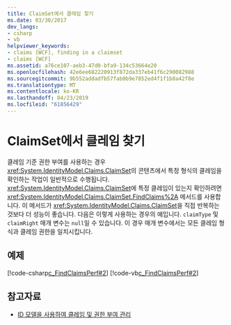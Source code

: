```yaml
---
title: ClaimSet에서 클레임 찾기
ms.date: 03/30/2017
dev_langs:
- csharp
- vb
helpviewer_keywords:
- claims [WCF], finding in a claimset
- claims [WCF]
ms.assetid: a76ce107-aeb3-47d0-bfa9-134c53664e20
ms.openlocfilehash: 42e6ee682220913f872da337eb41f6c290082988
ms.sourcegitcommit: 9b552addadfb57fab0b9e7852ed4f1f1b8a42f8e
ms.translationtype: MT
ms.contentlocale: ko-KR
ms.lasthandoff: 04/23/2019
ms.locfileid: "61856429"
---
```

# <a name="finding-claims-in-a-claimset"></a>ClaimSet에서 클레임 찾기
클레임 기준 권한 부여를 사용하는 경우 <xref:System.IdentityModel.Claims.ClaimSet>의 콘텐츠에서 특정 형식의 클레임을 확인하는 작업이 일반적으로 수행됩니다. <xref:System.IdentityModel.Claims.ClaimSet>에 특정 클레임이 있는지 확인하려면 <xref:System.IdentityModel.Claims.ClaimSet.FindClaims%2A> 메서드를 사용합니다. 이 메서드가 <xref:System.IdentityModel.Claims.ClaimSet>을 직접 반복하는 것보다 더 성능이 좋습니다. 다음은 이렇게 사용하는 경우의 예입니다. `claimType` 및 `claimRight` 매개 변수는 `null`일 수 있습니다. 이 경우 매개 변수에서는 모든 클레임 형식과 클레임 권한을 일치시킵니다.  
  
## <a name="example"></a>예제  
 [!code-csharp[c_FindClaimsPerf#2](../../../../samples/snippets/csharp/VS_Snippets_CFX/c_findclaimsperf/cs/c_findclaimsperf.cs#2)]
 [!code-vb[c_FindClaimsPerf#2](../../../../samples/snippets/visualbasic/VS_Snippets_CFX/c_findclaimsperf/vb/c_findclaimsperf.vb#2)]  
  
## <a name="see-also"></a>참고자료

- [ID 모델을 사용하여 클레임 및 권한 부여 관리](../../../../docs/framework/wcf/feature-details/managing-claims-and-authorization-with-the-identity-model.md)
